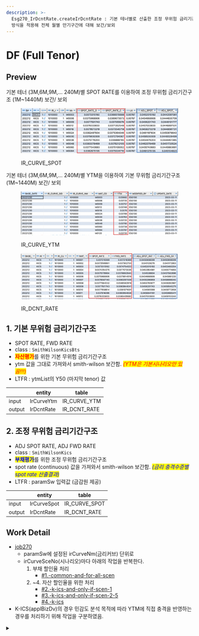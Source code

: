 ```yaml
---
description: >-
  Esg270_IrDcntRate.createIrDcntRate : 기본 테너별로 산출한 조정 무위험 금리기간구조를 smith-wilson
  방식을 적용해 전체 월별 만기구간에 대해 보간/보외
---
```


# DF (Full Tenor)

## Preview

기본 테너 (3M,6M,9M,... 240M)별 SPOT RATE를 이용하여 조정 무위험 금리기간구조 (1M\~1440M) 보간/ 보외 &#x20;

<figure><img src="../../../../.gitbook/assets/image (42).png" alt=""><figcaption><p>IR_CURVE_SPOT</p></figcaption></figure>

&#x20; 기본 테너 (3M,6M,9M,... 240M)별 YTM을 이용하여 기본 무위험 금리기간구조 (1M\~1440M) 보간/ 보외&#x20;

<figure><img src="../../../../.gitbook/assets/image (83).png" alt=""><figcaption><p>IR_CURVE_YTM</p></figcaption></figure>

<figure><img src="../../../../.gitbook/assets/image (80).png" alt=""><figcaption><p>IR_DCNT_RATE</p></figcaption></figure>

## 1. 기본 무위험 금리기간구조&#x20;

* SPOT RATE, FWD RATE &#x20;
* class : `SmithWilsonKicsBts`
* <mark style="color:red;">**자산평가**</mark>를 위한 기본 무위험 금리기간구조&#x20;
* ytm 값을 그대로 가져와서 smith-wilson 보간함. _<mark style="color:red;">(YTM은 기본시나리오만 있음!!!)</mark>_
* LTFR : ytmList의 Y50 (마지막 tenor) 값&#x20;

<table data-view="cards"><thead><tr><th></th><th>entity</th><th>table</th></tr></thead><tbody><tr><td>input</td><td>IrCurveYtm</td><td>IR_CURVE_YTM</td></tr><tr><td>output</td><td>IrDcntRate</td><td>IR_DCNT_RATE</td></tr></tbody></table>



## 2. 조정 무위험 금리기간구조&#x20;

* ADJ SPOT RATE, ADJ FWD RATE
* class : `SmithWilsonKics`
* <mark style="color:blue;">**부채평가**</mark>를 위한 조정 무위험 금리기간구조&#x20;
* spot rate (continuous) 값을 가져와서 smith-wilson 보간함. _<mark style="color:blue;">(금리 충격수준별 spot rate 산출결과)</mark>_
* LTFR  : paramSw 입력값 (금감원 제공)&#x20;

<table data-view="cards"><thead><tr><th></th><th>entity</th><th>table</th></tr></thead><tbody><tr><td>input</td><td>IrCurveSpot</td><td>IR_CURVE_SPOT</td></tr><tr><td>output</td><td>IrDcntRate</td><td>IR_DCNT_RATE</td></tr></tbody></table>





## Work Detail&#x20;

* [job270](../../../../etc/java/src/job270/ "mention")
  * paramSw에 설정된 irCurveNm(금리커브) 단위로 &#x20;
  * irCurveSceNo(시나리오)마다 아래의 작업을 반복한다.&#x20;
    1. 부채 할인율 처리&#x20;
       * [#1.-common-and-for-all-scen](../../../../etc/java/src/job270/esg270\_irdcntrate.createirdcntrate.md#1.-common-and-for-all-scen "mention")
    2. \~4. 자산 할인율을 위한 처리&#x20;
       * [#2.-k-ics-and-only-if-scen-1](../../../../etc/java/src/job270/esg270\_irdcntrate.createirdcntrate.md#2.-k-ics-and-only-if-scen-1 "mention")
       * [#3.-k-ics-and-only-if-scen-2-5](../../../../etc/java/src/job270/esg270\_irdcntrate.createirdcntrate.md#3.-k-ics-and-only-if-scen-2-5 "mention")
       * [#4.-k-ics](../../../../etc/java/src/job270/esg270\_irdcntrate.createirdcntrate.md#4.-k-ics "mention")
* K-ICS(applBizDv)의 경우 민감도 분석 목적에 따라 YTM에 직접 충격을 반영하는 경우를 처리하기 위해 작업을 구분하였음.&#x20;



<details>

<summary></summary>



</details>

